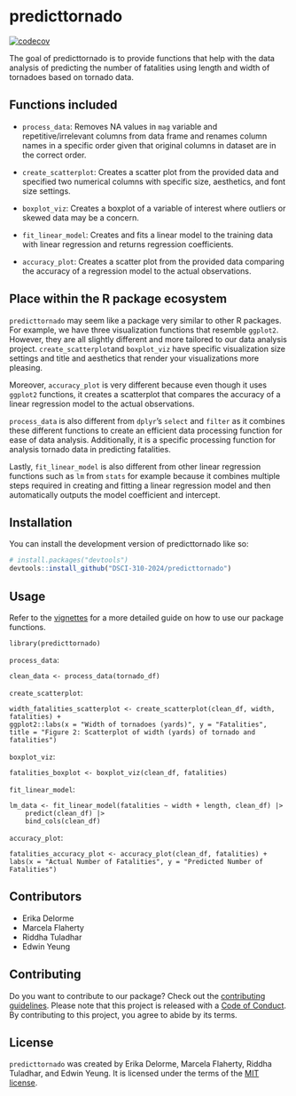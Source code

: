 
<!-- README.md is generated from README.Rmd. Please edit that file -->

# predicttornado

<!-- badges: start -->

[![codecov](https://codecov.io/gh/DSCI-310-2024/predicttornado/graph/badge.svg?token=mMPk1l0T8M)](https://codecov.io/gh/DSCI-310-2024/predicttornado)
<!-- badges: end -->

The goal of predicttornado is to provide functions that help with the
data analysis of predicting the number of fatalities using length and
width of tornadoes based on tornado data.

## Functions included

- `process_data`: Removes NA values in `mag` variable and
  repetitive/irrelevant columns from data frame and renames column names
  in a specific order given that original columns in dataset are in the
  correct order.

- `create_scatterplot`: Creates a scatter plot from the provided data
  and specified two numerical columns with specific size, aesthetics,
  and font size settings.

- `boxplot_viz`: Creates a boxplot of a variable of interest where
  outliers or skewed data may be a concern.

- `fit_linear_model`: Creates and fits a linear model to the training
  data with linear regression and returns regression coefficients.

- `accuracy_plot`: Creates a scatter plot from the provided data
  comparing the accuracy of a regression model to the actual
  observations.

## Place within the R package ecosystem

`predicttornado` may seem like a package very similar to other R
packages. For example, we have three visualization functions that
resemble `ggplot2`. However, they are all slightly different and more
tailored to our data analysis project. `create_scatterplot`and
`boxplot_viz` have specific visualization size settings and title and
aesthetics that render your visualizations more pleasing.

Moreover, `accuracy_plot` is very different because even though it uses
`ggplot2` functions, it creates a scatterplot that compares the accuracy
of a linear regression model to the actual observations.

`process_data` is also different from `dplyr`’s `select` and `filter` as
it combines these different functions to create an efficient data
processing function for ease of data analysis. Additionally, it is a
specific processing function for analysis tornado data in predicting
fatalities.

Lastly, `fit_linear_model` is also different from other linear
regression functions such as `lm` from `stats` for example because it
combines multiple steps required in creating and fitting a linear
regression model and then automatically outputs the model coefficient
and intercept.

## Installation

You can install the development version of predicttornado like so:

``` r
# install.packages("devtools")
devtools::install_github("DSCI-310-2024/predicttornado")
```

## Usage

Refer to the
[vignettes](https://github.com/DSCI-310-2024/predicttornado/blob/main/vignettes/predicttornado-vignette.Rmd)
for a more detailed guide on how to use our package functions.

    library(predicttornado)

`process_data`:

    clean_data <- process_data(tornado_df)

`create_scatterplot`:

    width_fatalities_scatterplot <- create_scatterplot(clean_df, width, fatalities) + 
    ggplot2::labs(x = "Width of tornadoes (yards)", y = "Fatalities", 
    title = "Figure 2: Scatterplot of width (yards) of tornado and fatalities")

`boxplot_viz`:

    fatalities_boxplot <- boxplot_viz(clean_df, fatalities)

`fit_linear_model`:

    lm_data <- fit_linear_model(fatalities ~ width + length, clean_df) |>
        predict(clean_df) |>
        bind_cols(clean_df)

`accuracy_plot`:

    fatalities_accuracy_plot <- accuracy_plot(clean_df, fatalities) + 
    labs(x = "Actual Number of Fatalities", y = "Predicted Number of Fatalities")

## Contributors

- Erika Delorme
- Marcela Flaherty
- Riddha Tuladhar
- Edwin Yeung

## Contributing

Do you want to contribute to our package? Check out the [contributing
guidelines](https://github.com/DSCI-310-2024/predicttornado/blob/main/CONTRIBUTING.md).
Please note that this project is released with a [Code of
Conduct](https://github.com/DSCI-310-2024/predicttornado/blob/main/CODE_OF_CONDUCT.md).
By contributing to this project, you agree to abide by its terms.

## License

`predicttornado` was created by Erika Delorme, Marcela Flaherty, Riddha
Tuladhar, and Edwin Yeung. It is licensed under the terms of the [MIT
license](https://github.com/DSCI-310-2024/predicttornado?tab=MIT-2-ov-file).
